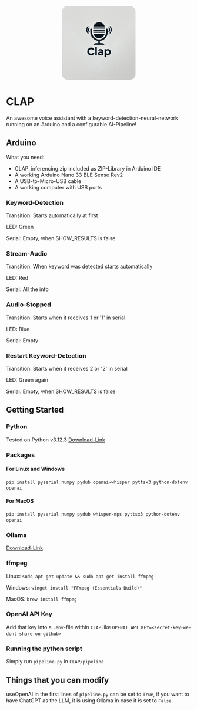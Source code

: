 <div align="center">
    <img alt="ollama" height="200px" src="https://github.com/Eikewi/CLAP/blob/main/clap_logo.png" style="border-radius: 15px;">
</div>


# CLAP

An awesome voice assistant with a keyword-detection-neural-network running on an Arduino and a configurable AI-Pipeline!

## Arduino 

What you need: 
- CLAP_inferencing.zip included as ZIP-Library in Arduino IDE
- A working Arduino Nano 33 BLE Sense Rev2
- A USB-to-Micro-USB cable
- A working computer with USB ports

### Keyword-Detection

Transition: Starts automatically at first

LED: Green

Serial: Empty, when SHOW_RESULTS is false

### Stream-Audio

Transition: When keyword was detected starts automatically

LED: Red

Serial: All the info

### Audio-Stopped

Transition: Starts when it receives 1 or '1' in serial

LED: Blue

Serial: Empty

### Restart Keyword-Detection

Transition: Starts when it receives 2 or '2' in serial

LED: Green again

Serial: Empty, when SHOW_RESULTS is false

## Getting Started

### Python

Tested on Python v3.12.3 [Download-Link](https://www.python.org/downloads/)

### Packages

#### For Linux and Windows

```
pip install pyserial numpy pydub openai-whisper pyttsx3 python-dotenv openai
```

#### For MacOS

```
pip install pyserial numpy pydub whisper-mps pyttsx3 python-dotenv openai
```

### Ollama

[Download-Link](https://ollama.com/download)

### ffmpeg

Linux: `sudo apt-get update && sudo apt-get install ffmpeg`

Windows: `winget install "FFmpeg (Essentials Build)"`

MacOS: `brew install ffmpeg`

### OpenAI API Key
Add that key into a `.env`-file within `CLAP` like `OPENAI_API_KEY=<secret-key-we-dont-share-on-github>`

### Running the python script

Simply run `pipeline.py` in `CLAP/pipeline`

## Things that you can modify

useOpenAI in the first lines of `pipeline.py` can be set to `True`, if you want to have ChatGPT as the LLM, it is using Ollama in case it is set to `False`.  
